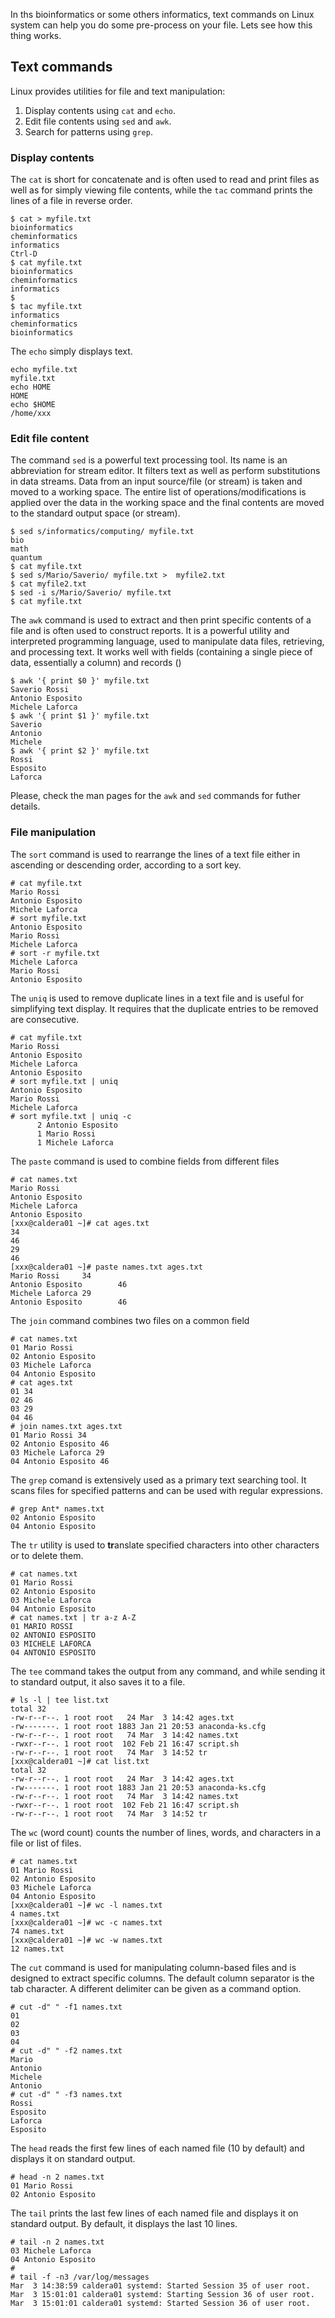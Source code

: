 In ths bioinformatics or some others informatics, text commands on Linux system can help you do some pre-process on your file. Lets see how this thing works.


## Text commands
Linux provides utilities for file and text manipulation:

1. Display contents using ``cat`` and ``echo``. 
2. Edit file contents using ``sed`` and ``awk``.
3. Search for patterns using ``grep``.

### Display contents
The ``cat`` is short for concatenate and is often used to read and print files as well as for simply viewing file contents, while the ``tac`` command prints the lines of a file in reverse order.
```
$ cat > myfile.txt
bioinformatics
cheminformatics
informatics
Ctrl-D
$ cat myfile.txt
bioinformatics
cheminformatics
informatics
$
$ tac myfile.txt
informatics
cheminformatics
bioinformatics
```


The ``echo`` simply displays text.
```
echo myfile.txt
myfile.txt
echo HOME
HOME
echo $HOME
/home/xxx
```

### Edit file content
The command ``sed`` is a powerful text processing tool. Its name is an abbreviation for stream editor. It filters text as well as perform substitutions in data streams. Data from an input source/file (or stream) is taken and moved to a working space. The entire list of operations/modifications is applied over the data in the working space and the final contents are moved to the standard output space (or stream).
```
$ sed s/informatics/computing/ myfile.txt
bio
math
quantum
$ cat myfile.txt
$ sed s/Mario/Saverio/ myfile.txt >  myfile2.txt
$ cat myfile2.txt
$ sed -i s/Mario/Saverio/ myfile.txt
$ cat myfile.txt
```


The ``awk`` command is used to extract and then print specific contents of a file and is often used to construct reports. It is a powerful utility and interpreted programming language, used to manipulate data files, retrieving, and processing text.
It works well with fields (containing a single piece of data, essentially a column) and records ()


```
$ awk '{ print $0 }' myfile.txt
Saverio Rossi
Antonio Esposito
Michele Laforca
$ awk '{ print $1 }' myfile.txt
Saverio
Antonio
Michele
$ awk '{ print $2 }' myfile.txt
Rossi
Esposito
Laforca
```
Please, check the man pages for the ``awk`` and ``sed`` commands for futher details.

### File manipulation
The ``sort`` command is used to rearrange the lines of a text file either in ascending or descending order, according to a sort key.
```
# cat myfile.txt
Mario Rossi
Antonio Esposito
Michele Laforca
# sort myfile.txt
Antonio Esposito
Mario Rossi
Michele Laforca
# sort -r myfile.txt
Michele Laforca
Mario Rossi
Antonio Esposito
```
The ``uniq`` is used to remove duplicate lines in a text file and is useful for simplifying text display. It requires that the duplicate entries to be removed are consecutive.

```
# cat myfile.txt
Mario Rossi
Antonio Esposito
Michele Laforca
Antonio Esposito
# sort myfile.txt | uniq
Antonio Esposito
Mario Rossi
Michele Laforca
# sort myfile.txt | uniq -c
      2 Antonio Esposito
      1 Mario Rossi
      1 Michele Laforca
```
The ``paste`` command is used to combine fields from different files

```
# cat names.txt
Mario Rossi
Antonio Esposito
Michele Laforca
Antonio Esposito
[xxx@caldera01 ~]# cat ages.txt
34
46
29
46
[xxx@caldera01 ~]# paste names.txt ages.txt
Mario Rossi     34
Antonio Esposito        46
Michele Laforca 29
Antonio Esposito        46
```

The ``join`` command combines two files on a common field


```
# cat names.txt
01 Mario Rossi
02 Antonio Esposito
03 Michele Laforca
04 Antonio Esposito
# cat ages.txt
01 34
02 46
03 29
04 46
# join names.txt ages.txt
01 Mario Rossi 34
02 Antonio Esposito 46
03 Michele Laforca 29
04 Antonio Esposito 46
```

The ``grep`` comand is extensively used as a primary text searching tool. It scans files for specified patterns and can be used with regular expressions.
```
# grep Ant* names.txt
02 Antonio Esposito
04 Antonio Esposito
```
The ``tr`` utility is used to **tr**anslate specified characters into other characters or to delete them.
```
# cat names.txt
01 Mario Rossi
02 Antonio Esposito
03 Michele Laforca
04 Antonio Esposito
# cat names.txt | tr a-z A-Z
01 MARIO ROSSI
02 ANTONIO ESPOSITO
03 MICHELE LAFORCA
04 ANTONIO ESPOSITO
```

The ``tee`` command takes the output from any command, and while sending it to standard output, it also saves it to a file.
```
# ls -l | tee list.txt
total 32
-rw-r--r--. 1 root root   24 Mar  3 14:42 ages.txt
-rw-------. 1 root root 1883 Jan 21 20:53 anaconda-ks.cfg
-rw-r--r--. 1 root root   74 Mar  3 14:42 names.txt
-rwxr--r--. 1 root root  102 Feb 21 16:47 script.sh
-rw-r--r--. 1 root root   74 Mar  3 14:52 tr
[xxx@caldera01 ~]# cat list.txt
total 32
-rw-r--r--. 1 root root   24 Mar  3 14:42 ages.txt
-rw-------. 1 root root 1883 Jan 21 20:53 anaconda-ks.cfg
-rw-r--r--. 1 root root   74 Mar  3 14:42 names.txt
-rwxr--r--. 1 root root  102 Feb 21 16:47 script.sh
-rw-r--r--. 1 root root   74 Mar  3 14:52 tr
```

The ``wc`` (word count) counts the number of lines, words, and characters in a file or list of files. 
```
# cat names.txt
01 Mario Rossi
02 Antonio Esposito
03 Michele Laforca
04 Antonio Esposito
[xxx@caldera01 ~]# wc -l names.txt
4 names.txt
[xxx@caldera01 ~]# wc -c names.txt
74 names.txt
[xxx@caldera01 ~]# wc -w names.txt
12 names.txt
```
The ``cut`` command is used for manipulating column-based files and is designed to extract specific columns. The default column separator is the tab character. A different delimiter can be given as a command option.
```
# cut -d" " -f1 names.txt
01
02
03
04
# cut -d" " -f2 names.txt
Mario
Antonio
Michele
Antonio
# cut -d" " -f3 names.txt
Rossi
Esposito
Laforca
Esposito
```

The ``head`` reads the first few lines of each named file (10 by default) and displays it on standard output.
```
# head -n 2 names.txt
01 Mario Rossi
02 Antonio Esposito
```
The ``tail`` prints the last few lines of each named file and displays it on standard output. By default, it displays the last 10 lines.
```
# tail -n 2 names.txt
03 Michele Laforca
04 Antonio Esposito
#
# tail -f -n3 /var/log/messages
Mar  3 14:38:59 caldera01 systemd: Started Session 35 of user root.
Mar  3 15:01:01 caldera01 systemd: Starting Session 36 of user root.
Mar  3 15:01:01 caldera01 systemd: Started Session 36 of user root.
```
